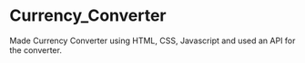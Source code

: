 # Currency_Converter
Made Currency Converter using HTML, CSS, Javascript and used an API for the converter.
